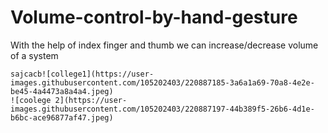 # Volume-control-by-hand-gesture
With the help of index finger and thumb we can increase/decrease volume of a system 

```
sajcacb![college1](https://user-images.githubusercontent.com/105202403/220887185-3a6a1a69-70a8-4e2e-be45-4a4473a8a4a4.jpeg)
![coolege 2](https://user-images.githubusercontent.com/105202403/220887197-44b389f5-26b6-4d1e-b6bc-ace96877af47.jpeg)

```


